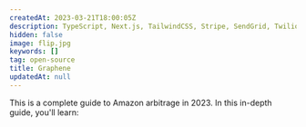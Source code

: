 ```yaml
---
createdAt: 2023-03-21T18:00:05Z
description: TypeScript, Next.js, TailwindCSS, Stripe, SendGrid, Twilio, Vitest, Playwright, Vercel
hidden: false
image: flip.jpg
keywords: []
tag: open-source
title: Graphene
updatedAt: null
---
```


This is a complete guide to Amazon arbitrage in 2023. In this in-depth guide, you'll learn:
